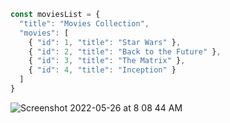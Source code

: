 
``` javascript
const moviesList = {
  "title": "Movies Collection",
  "movies": [
    { "id": 1, "title": "Star Wars" },
    { "id": 2, "title": "Back to the Future" },
    { "id": 3, "title": "The Matrix" },
    { "id": 4, "title": "Inception" }
  ]
}
```

![Screenshot 2022-05-26 at 8 08 44 AM](https://user-images.githubusercontent.com/1115851/170404284-5e8261cd-488f-45de-9c7f-c23f81aa2918.png)

